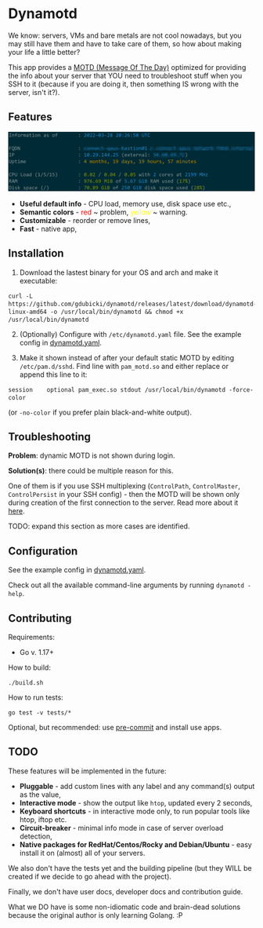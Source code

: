 # Dynamotd

We know: servers, VMs and bare metals are not cool nowadays, but you may still have them and have to
take care of them, so how about making your life a little better?
 
This app provides a [MOTD (Message Of The Day)](https://en.wikipedia.org/wiki/Motd_(Unix)) optimized for 
providing the info about your server that YOU need to troubleshoot stuff when you SSH to it (because if you are doing
it, then something IS wrong with the server, isn't it?).   

## Features

![Dynamotd](dynamotd.png)

* **Useful default info** - CPU load, memory use, disk space use etc.,
* **Semantic colors** - <span style="color:red">red</span> ~ problem, <span style="color:yellow">yellow</span> ~ warning.
* **Customizable** - reorder or remove lines,
* **Fast** - native app,

## Installation

1. Download the lastest binary for your OS and arch and make it executable:
```
curl -L https://github.com/gdubicki/dynamotd/releases/latest/download/dynamotd-linux-amd64 -o /usr/local/bin/dynamotd && chmod +x /usr/local/bin/dynamotd
```
2. (Optionally) Configure with `/etc/dynamotd.yaml` file. See the example config in [dynamotd.yaml](./dynamotd.yaml).

3. Make it shown instead of after your default static MOTD by editing `/etc/pam.d/sshd`. Find line with `pam_motd.so` and either replace or append this line to it:
```
session    optional pam_exec.so stdout /usr/local/bin/dynamotd -force-color
```
(or `-no-color` if you prefer plain black-and-white output).

## Troubleshooting

**Problem**: dynamic MOTD is not shown during login.

**Solution(s)**: there could be multiple reason for this.

One of them is if you use SSH multiplexing (`ControlPath`, `ControlMaster`, `ControlPersist` in your SSH config) - then the MOTD will be shown only during creation of the first connection to the server. Read more about it [here](https://blog.plover.com/Unix/sshd.html).

TODO: expand this section as more cases are identified.

## Configuration

See the example config in [dynamotd.yaml](./dynamotd.yaml).

Check out all the available command-line arguments by running `dynamotd -help`.

## Contributing

Requirements:
* Go v. 1.17+

How to build:
```
./build.sh
```

How to run tests:
```
go test -v tests/*
```

Optional, but recommended: use [pre-commit](https://pre-commit.com) and install use apps.

## TODO

These features will be implemented in the future:

* **Pluggable** - add custom lines with any label and any command(s) output as the value,
* **Interactive mode** - show the output like `htop`, updated every 2 seconds,
* **Keyboard shortcuts** - in interactive mode only, to run popular tools like htop, iftop etc.
* **Circuit-breaker** - minimal info mode in case of server overload detection,
* **Native packages for RedHat/Centos/Rocky and Debian/Ubuntu** - easy install it on (almost) all of your servers.

We also don't have the tests yet and the building pipeline (but they WILL be created if we decide to go ahead with the project).

Finally, we don't have user docs, developer docs and contribution guide.

What we DO have is some non-idiomatic code and brain-dead solutions because the original author is only learning Golang.
:P
